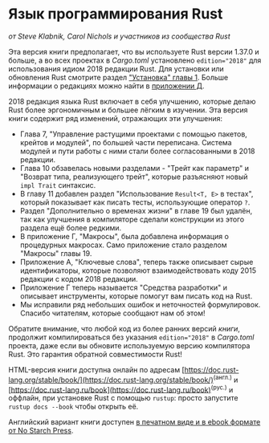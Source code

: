 # Язык программирования Rust

*от Steve Klabnik, Carol Nichols и участников из сообщества Rust*

Эта версия книги предполагает, что вы используете Rust версии 1.37.0 и больше, а во всех проектах в *Cargo.toml* установлено `edition="2018"` для использования идиом 2018 редакции Rust. Для установки или обновления Rust смотрите раздел ["Установка" главы 1]<comment>. Больше информации о редакциях можно найти в <a href="appendix-05-editions.html" data-md-type="link">приложении Д</a></comment><comment>.</comment>

2018 редакция языка Rust включает в себя улучшению, которые делаю Rust более эргономичным и большее лёгким в изучении. Эта версия книги содержит ряд изменений, отражающих эти улучшения:

- Глава 7, "Управление растущими проектами с помощью пакетов, крейтов и модулей", по большей части переписана. Система модулей и пути работы с ними стали более согласованными в 2018 редакции.
- Глава 10 обзавелась новыми разделами - "Трейт как параметр" и "Возврат типа, реализующего трейт", которые разъясняют новый `impl Trait` синтаксис.
- В главу 11 добавлен раздел "Использование `Result<T, E>` в тестах", который показывает как писать тесты, использующие оператор `?`.
- Раздел "Дополнительно о временах жизни" в главе 19 был удалён, так как улучшения в компиляторе сделали конструкции из этого раздела ещё более редкими.
- В приложение Г, "Макросы", была добавлена информация о процедурных макросах. Само приложение стало разделом "Макросы" главы 19.
- Приложение А, "Ключевые слова", теперь также описывает сырые идентификаторы, которые позволяют взаимодействовать коду 2015 редакции с кодом 2018 редакции.
- Приложение Г теперь называется "Средства разработки" и описывает инструменты, которые помогут вам писать код на Rust.
- Мы исправили ряд небольших ошибок и неточностей формулировок. Спасибо читателям, которые сообщают нам об этом!

Обратите внимание, что любой код из более ранних версий *книги*, продолжит компилироваться без указания `edition="2018"` в *Cargo.toml* проекта, даже если вы обновите используемую версию компилятора Rust. Это гарантия обратной совместимости Rust!

HTML-версия книги доступна онлайн по адресам
[https://doc.rust-lang.org/stable/book/](https://doc.rust-lang.org/stable/book/)<sup>(англ.)</sup> и [https://doc.rust-lang.ru/book](https://doc.rust-lang.ru/book)<sup>(рус.)</sup> и оффлайн, при установке Rust с помощью `rustup`: просто запустите `rustup docs --book` чтобы открыть её.

Английский вариант книги доступен [в печатном виде и в ebook формате от No Starch Press].


["Установка" главы 1]: ch01-01-installation.html
[в печатном виде и в ebook формате от No Starch Press]: appendix-05-editions.html
